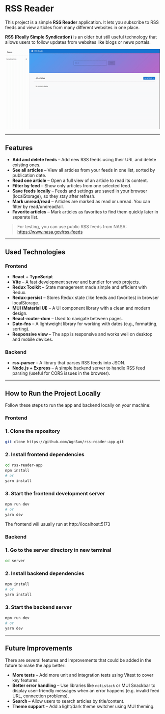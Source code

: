 # RSS Reader

This project is a simple **RSS Reader** application. It lets you subscribe to RSS feeds and view articles from many different websites in one place.

**RSS (Really Simple Syndication)** is an older but still useful technology that allows users to follow updates from websites like blogs or news portals.

![Demo](public/rss-reader.gif)

---

## Features

- **Add and delete feeds** – Add new RSS feeds using their URL and delete existing ones.
- **See all articles** – View all articles from your feeds in one list, sorted by publication date.
- **Read one article** – Open a full view of an article to read its content.
- **Filter by feed** – Show only articles from one selected feed.
- **Save feeds locally** – Feeds and settings are saved in your browser (localStorage), so they stay after refresh.
- **Mark unread/read** – Articles are marked as read or unread. You can filter by read/undread/all.
- **Favorite articles** – Mark articles as favorites to find them quickly later in separate list.

> For testing, you can use public RSS feeds from NASA:  
> https://www.nasa.gov/rss-feeds

---

## Used Technologies

### Frontend

- **React** + **TypeScript**
- **Vite** – A fast development server and bundler for web projects.
- **Redux Toolkit** – State management made simple and efficient with Redux.
- **Redux-persist** – Stores Redux state (like feeds and favorites) in browser localStorage.
- **MUI (Material UI)** – A UI component library with a clean and modern design.
- **React-router-dom** – Used to navigate between pages.
- **Date-fns** – A lightweight library for working with dates (e.g., formatting, sorting).
- **Responsive view** – The app is responsive and works well on desktop and mobile devices.

### Backend

- **rss-parser** – A library that parses RSS feeds into JSON.
- **Node.js + Express** – A simple backend server to handle RSS feed parsing (useful for CORS issues in the browser).

---

## How to Run the Project Locally

Follow these steps to run the app and backend locally on your machine:

### Frontend

### 1. Clone the repository

```bash
git clone https://github.com/AgnSun/rss-reader-app.git
```

### 2. Install frontend dependencies

```bash
cd rss-reader-app
npm install
# or
yarn install
```

### 3. Start the frontend development server

```bash
npm run dev
# or
yarn dev
```

The frontend will usually run at http://localhost:5173

### Backend

### 1. Go to the server directory in new terminal

```bash
cd server
```

### 2. Install backend dependencies

```bash
npm install
# or
yarn install
```

### 3. Start the backend server

```bash
npm run dev
# or
yarn dev
```

---

## Future Improvements

There are several features and improvements that could be added in the future to make the app better:

- **More tests** – Add more unit and integration tests using Vitest to cover key features.
- **Better error handling** – Use libraries like `notistack` or MUI Snackbar to display user-friendly messages when an error happens (e.g. invalid feed URL, connection problems).
- **Search** – Allow users to search articles by title/content.
- **Theme support** – Add a light/dark theme switcher using MUI theming.
